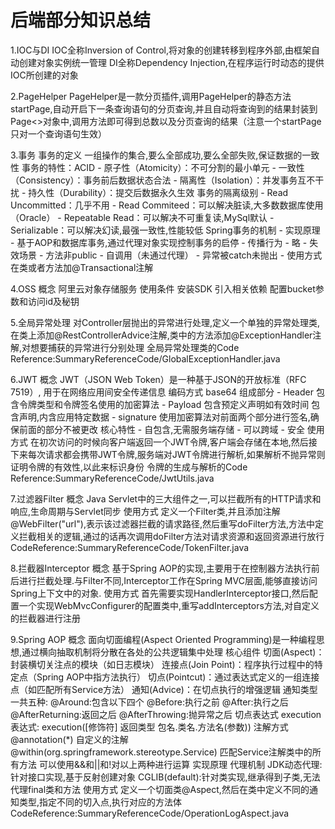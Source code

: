# 后端部分知识总结
1.IOC与DI
    IOC全称Inversion of Control,将对象的创建转移到程序外部,由框架自动创建对象实例统一管理
    DI全称Dependency Injection,在程序运行时动态的提供IOC所创建的对象

2.PageHelper
    PageHelper是一款分页插件,调用PageHelper的静态方法startPage,自动开启下一条查询语句的分页查询,并且自动将查询到的结果封装到Page<>对象中,调用方法即可得到总数以及分页查询的结果（注意一个startPage只对一个查询语句生效）

3.事务
    事务的定义
        一组操作的集合,要么全部成功,要么全部失败,保证数据的一致性
    事务的特性：ACID
        - ‌原子性‌（Atomicity）：不可分割的最小单元
        - ‌一致性‌（Consistency）：事务前后数据状态合法
        - ‌隔离性‌（Isolation）：并发事务互不干扰
        - ‌持久性‌（Durability）：提交后数据永久生效
    事务的隔离级别
        - Read Uncommitted：几乎不用
        - Read Commiteed：可以解决脏读,大多数数据库使用（Oracle）
        - Repeatable Read：可以解决不可重复读,MySql默认
        - Serializable：可以解决幻读,最强一致性,性能较低
    Spring事务的机制
        - 实现原理
            - 基于AOP和数据库事务,通过代理对象实现控制事务的启停
        - 传播行为
            - 略
        - 失效场景
            - 方法非public
            - 自调用（未通过代理）
            - 异常被catch未抛出
        - 使用方式
            在类或者方法加@Transactional注解

4.OSS
    概念
        阿里云对象存储服务
    使用条件
        安装SDK
        引入相关依赖
        配置bucket参数和访问id及秘钥

5.全局异常处理
    对Controller层抛出的异常进行处理,定义一个单独的异常处理类,在类上添加@RestControllerAdvice注解,类中的方法添加@ExceptionHandler注解,对想要捕获的异常进行分别处理
    全局异常处理类的Code Reference:SummaryReferenceCode/GlobalExceptionHandler.java

6.JWT
    概念
        JWT（JSON Web Token）是一种基于JSON的开放标准（RFC 7519）,
用于在网络应用间安全传递信息
    编码方式
        base64
    组成部分
        - Header
            包含令牌类型和令牌签名使用的加密算法
        - Payload
            包含预定义声明如有效时间
            包含声明,内含应用特定数据
        - signature
            使用加密算法对前面两个部分进行签名,确保前面的部分不被更改
    核心特性
        - 自包含,无需服务端存储
        - 可以跨域
        - 安全
    使用方式
        在初次访问的时候向客户端返回一个JWT令牌,客户端会存储在本地,然后接下来每次请求都会携带JWT令牌,服务端对JWT令牌进行解析,如果解析不抛异常则证明令牌的有效性,以此来标识身份
        令牌的生成与解析的Code Reference:SummaryReferenceCode/JwtUtils.java

7.过滤器Filter
    概念
        Java Servlet中的三大组件之一,可以拦截所有的HTTP请求和响应,生命周期与Servlet同步
    使用方式
        定义一个Filter类,并且添加注解@WebFilter("url"),表示该过滤器拦截的请求路径,然后重写doFilter方法,方法中定义拦截相关的逻辑,通过的话再次调用doFilter方法对请求资源和返回资源进行放行
        CodeReference:SummaryReferenceCode/TokenFilter.java

8.拦截器Interceptor
    概念
        基于Spring AOP的实现,主要用于在控制器方法执行前后进行拦截处理.与Filter不同,Interceptor工作在Spring MVC层面,能够直接访问Spring上下文中的对象.
    使用方式
        首先需要实现HandlerInterceptor接口,然后配置一个实现WebMvcConfigurer的配置类中,重写addInterceptors方法,对自定义的拦截器进行注册

9.Spring AOP
    概念
        面向切面编程(Aspect Oriented Programming)是一种编程思想,通过横向抽取机制将分散在各处的公共逻辑集中处理
    核心组件 
        切面(Aspect)‌：封装横切关注点的模块（如日志模块）
        连接点(Join Point)‌：程序执行过程中的特定点（Spring AOP中指方法执行）
        切点(Pointcut)‌：通过表达式定义的一组连接点（如匹配所有Service方法）
        通知(Advice)‌：在切点执行的增强逻辑
    通知类型
        一共五种:
            @Around:包含以下四个
            @Before:执行之前
            @After:执行之后
            @AfterReturning:返回之后
            @AfterThrowing:抛异常之后
    切点表达式
        execution表达式:
            execution([修饰符] 返回类型 包名.类名.方法名(参数))
        注解方式
            @annotation(*) 自定义的注解
            @within(org.springframework.stereotype.Service) 匹配Service注解类中的所有方法
        可以使用&&和||和!对以上两种进行运算
    实现原理
        代理机制
            JDK动态代理:针对接口实现,基于反射创建对象
            CGLIB(default):针对类实现,继承得到子类,无法代理final类和方法
    使用方式
        定义一个切面类@Aspect,然后在类中定义不同的通知类型,指定不同的切入点,执行对应的方法体
        CodeReference:SummaryReferenceCode/OperationLogAspect.java